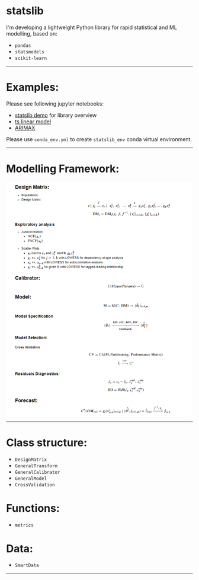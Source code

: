 # statslib
I'm developing a lightweight Python library for rapid statistical and ML modelling, based on:
* `pandas`
* `statsmodels`
* `scikit-learn`

***
# Examples:

Please see following jupyter notebooks:
* [statslib demo](https://nbviewer.jupyter.org/github/ashubertt/statslib/blob/main/jupyter/Statslib_Demo.ipynb) for library overview
* [ts linear model](https://nbviewer.jupyter.org/github/ashubertt/statslib/blob/main/jupyter/Time%20Series%20Linear%20Model.ipynb)
* [ARIMAX](https://nbviewer.jupyter.org/github/ashubertt/statslib/blob/main/jupyter/ARIMAX%20model.ipynb)

Please use `conda_env.yml` to create `statslib_env` conda virtual environment.

***
# Modelling Framework:

![alt text](img/Modelling_Framework.png)

***
# Class structure:
* `DesignMatrix`
* `GeneralTransform`  
* `GeneralCalibrator`
* `GeneralModel`
* `CrossValidation`


# Functions:
* `metrics`

# Data:
* `SmartData`
***

